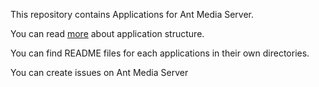This repository contains Applications for Ant Media Server.

You can read [more](https://antmedia.io/develop-your-own-application-on-ant-media-server-with-3-steps/) about application structure.

You can find README files for each applications in their own directories.

You can create issues on Ant Media Server
